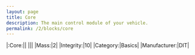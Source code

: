 ```yaml
---
layout: page
title: Core
description: The main control module of your vehicle.
permalink: /2/blocks/core
---
```


<div markdown="1">

|:Core:||
|<canvas width="16px" height="16px"></canvas>||
|Mass:|2|
|Integrity:|10|
|Category:|Basics|
|Manufacturer:|DIT|

</div>